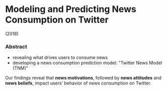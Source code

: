 # Modeling and Predicting News Consumption on Twitter
(2018)

### Abstract
- revealing what drives users to consume news
- developing a news consumption prediction model: "Twitter News Model (TNM)"

Our findings reveal that **news motivations**, followed by **news attitudes** and **news beliefs**, impact users’ behavior of news consumption on Twitter.
